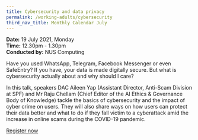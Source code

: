 ```yaml
---
title: Cybersecurity and data privacy
permalink: /working-adults/cybersecurity
third_nav_title: Monthly Calendar July
---
```

**Date:** 19 July 2021, Monday  
**Time:** 12.30pm - 1.30pm  
**Conducted by:** NUS Computing  

Have you used WhatsApp, Telegram, Facebook Messenger or even SafeEntry? If you have, your data is made digitally secure. But what is cybersecurity actually about and why should I care?
 
In this talk, speakers DAC Aileen Yap (Assistant Director, Anti-Scam Division at SPF) and Mr Raju Chellam (Chief Editor of the AI Ethics & Governance Body of Knowledge) tackle the basics of cybersecurity and the impact of cyber crime on users. They will also share ways on how users can protect their data better and what to do if they fall victim to a cyberattack amid the increase in online scams during the COVID-19 pandemic.

[Register now](https://zoom.us/webinar/register/2516244977056/WN_WxeIbCnlS4ayRHUjbpAhoQ)